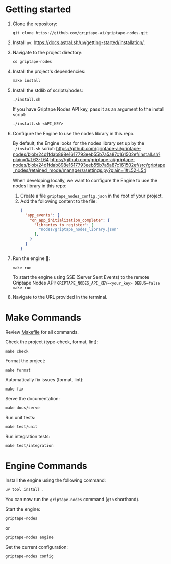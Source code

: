 # Getting started

1. Clone the repository:

   ```shell
   git clone https://github.com/griptape-ai/griptape-nodes.git
   ```

1. Install `uv`: https://docs.astral.sh/uv/getting-started/installation/.

1. Navigate to the project directory:

   ```shell
   cd griptape-nodes
   ```

1. Install the project's dependencies:

   ```shell
   make install
   ```

1. Install the stdlib of scripts/nodes:

   ```shell
   ./install.sh
   ```

   If you have Griptape Nodes API key, pass it as an argument to the install script:

   ```shell
   ./install.sh <API_KEY>
   ```

1. Configure the Engine to use the nodes library in this repo.

   By default, the Engine looks for the nodes library set up by the `./install.sh` script:
   https://github.com/griptape-ai/griptape-nodes/blob/24d1fdab898e1617793eeb55b7a5a87c161502ef/install.sh?plain=1#L63-L64
   https://github.com/griptape-ai/griptape-nodes/blob/24d1fdab898e1617793eeb55b7a5a87c161502ef/src/griptape_nodes/retained_mode/managers/settings.py?plain=1#L52-L54

   When developing locally, we want to configure the Engine to use the nodes library in this repo:

   1. Create a file `griptape_nodes_config.json` in the root of your project.
   1. Add the following content to the file:
      ```json
      {
        "app_events": {
          "on_app_initialization_complete": {
            "libraries_to_register": [
              "nodes/griptape_nodes_library.json"
            ],
          }
        }
      }
      ```

1. Run the engine 🚗:

   ```shell
   make run
   ```

   To start the engine using SSE (Server Sent Events) to the remote Griptape Nodes API:
   `GRIPTAPE_NODES_API_KEY=<your_key> DEBUG=false make run`

1. Navigate to the URL provided in the terminal.

# Make Commands

Review [Makefile](https://github.com/griptape-ai/griptape-nodes/blob/main/Makefile) for all commands.

Check the project (type-check, format, lint):

```shell
make check
```

Format the project:

```shell
make format
```

Automatically fix issues (format, lint):

```shell
make fix
```

Serve the documentation:

```shell
make docs/serve
```

Run unit tests:

```shell
make test/unit
```

Run integration tests:

```shell
make test/integration
```

# Engine Commands

Install the engine using the following command:

```bash
uv tool install .
```

You can now run the `griptape-nodes` command (`gtn` shorthand).

Start the engine:

```
griptape-nodes
```

or

```
griptape-nodes engine
```

Get the current configuration:

```
griptape-nodes config
```
